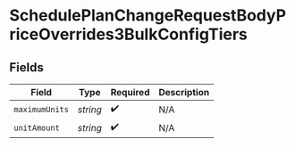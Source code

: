 # SchedulePlanChangeRequestBodyPriceOverrides3BulkConfigTiers


## Fields

| Field              | Type               | Required           | Description        |
| ------------------ | ------------------ | ------------------ | ------------------ |
| `maximumUnits`     | *string*           | :heavy_check_mark: | N/A                |
| `unitAmount`       | *string*           | :heavy_check_mark: | N/A                |